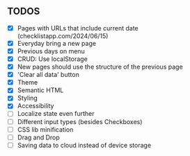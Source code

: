 ## TODOS

- [x] Pages with URLs that include current date (checklistapp.com/2024/06/15)
- [x] Everyday bring a new page
- [x] Previous days on menu
- [x] CRUD: Use localStorage
- [x] New pages should use the structure of the previous page
- [x] 'Clear all data' button
- [x] Theme
- [x] Semantic HTML
- [x] Styling
- [x] Accessibility
- [ ] Localize state even further
- [ ] Different input types (besides Checkboxes)
- [ ] CSS lib minification <!-- font-awesome -->
- [ ] Drag and Drop
- [ ] Saving data to cloud instead of device storage
